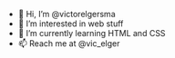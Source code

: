 - 👋 Hi, I’m @victorelgersma
- 👀 I’m interested in web stuff
- 🌱 I’m currently learning HTML and CSS
- 📫 Reach me at @vic_elger


<!---
victorelgersma/victorelgersma is a ✨ special ✨ repository because its `README.md` (this file) appears on your GitHub profile.
You can click the Preview link to take a look at your changes.
--->
